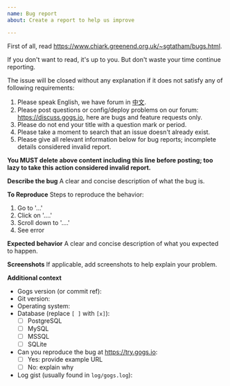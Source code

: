 ```yaml
---
name: Bug report
about: Create a report to help us improve

---
```


First of all, read https://www.chiark.greenend.org.uk/~sgtatham/bugs.html.

If you don't want to read, it's up to you. But don't waste your time continue reporting.

The issue will be closed without any explanation if it does not satisfy any of following requirements:

1. Please speak English, we have forum in [中文](https://discuss.gogs.io/c/getting-help/getting-help-chinese).
2. Please post questions or config/deploy problems on our forum: https://discuss.gogs.io, here are bugs and feature requests only.
3. Please do not end your title with a question mark or period.
4. Please take a moment to search that an issue doesn't already exist.
5. Please give all relevant information below for bug reports; incomplete details considered invalid report.

**You MUST delete above content including this line before posting; too lazy to take this action considered invalid report.**

**Describe the bug**
A clear and concise description of what the bug is.

**To Reproduce**
Steps to reproduce the behavior:
1. Go to '...'
2. Click on '....'
3. Scroll down to '....'
4. See error

**Expected behavior**
A clear and concise description of what you expected to happen.

**Screenshots**
If applicable, add screenshots to help explain your problem.

**Additional context**

- Gogs version (or commit ref): 
- Git version: 
- Operating system: 
- Database (replace `[ ]` with `[x]`):
  - [ ] PostgreSQL
  - [ ] MySQL
  - [ ] MSSQL
  - [ ] SQLite
- Can you reproduce the bug at https://try.gogs.io:
  - [ ] Yes: provide example URL
  - [ ] No: explain why
- Log gist (usually found in `log/gogs.log`):
